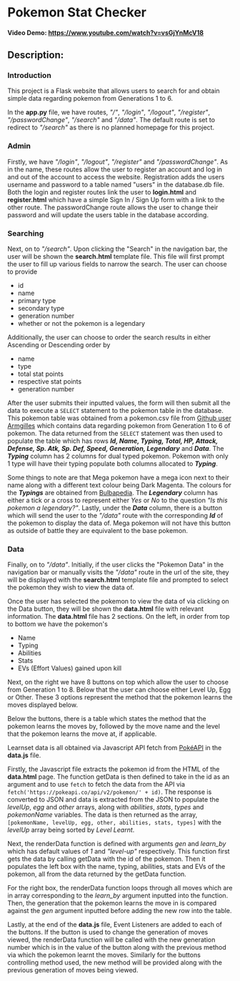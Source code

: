 # Pokemon Stat Checker
#### Video Demo:  <https://www.youtube.com/watch?v=vsGjYnMcV18>
## Description:
### Introduction
This project is a Flask website that allows users to search for and obtain simple data regarding pokemon from Generations 1 to 6.

In the **app.py** file, we have routes, _"/"_, _"/login"_, _"/logout"_, _"/register"_, _"/passwordChange"_, _"/search"_ and _"/data"_. The default route is set to redirect to _"/search"_ as there is no planned homepage for this project.

### Admin
Firstly, we have _"/login"_, _"/logout"_, _"/register"_ and _"/passwordChange"_. As in the name, these routes allow the user to register an account and log in and out of the account to access the website. Registration adds the users username and password to a table named "users" in the database.db file. Both the login and register routes link the user to **login.html** and **register.html** which have a simple Sign In / Sign Up form with a link to the other route. The passwordChange route allows the user to change their password and will update the users table in the database according.

### Searching
Next, on to _"/search"_. Upon clicking the "Search" in the navigation bar, the user will be shown the **search.html** template file. This file will first prompt the user to fill up various fields to narrow the search. The user can choose to provide
- id
- name
- primary type
- secondary type
- generation number
- whether or not the pokemon is a legendary

Additionally, the user can choose to order the search results in either Ascending or Descending order by
- name
- type
- total stat points
- respective stat points
- generation number

After the user submits their inputted values, the form will then submit all the data to execute a `SELECT` statement to the pokemon table in the database. This pokemon table was obtained from a pokemon.csv file from [Github user Armgilles](https://gist.github.com/armgilles/194bcff35001e7eb53a2a8b441e8b2c6) which contains data regarding pokemon from Generation 1 to 6 of pokemon. The data returned from the `SELECT` statement was then used to populate the table which has rows ***Id, Name, Typing, Total, HP, Attack, Defense, Sp. Atk, Sp. Def, Speed, Generation, Legendary*** and ***Data***. The ***Typing*** column has 2 columns for dual typed pokemon. Pokemon with only 1 type will have their typing populate both columns allocated to ***Typing***.

Some things to note are that Mega pokemon have a mega icon next to their name along with a different text colour being Dark Magenta. The colours for the ***Typings*** are obtained from [Bulbapedia](https://bulbapedia.bulbagarden.net/wiki/Main_Page). The ***Legendary*** column has either a tick or a cross to represent either *Yes* or *No* to the question *"Is this pokemon a legendary?"*. Lastly, under the ***Data*** column, there is a button which will send the user to the _"/data"_ route with the corresponding ***Id*** of the pokemon to display the data of. Mega pokemon will not have this button as outside of battle they are equivalent to the base pokemon.

### Data
Finally, on to _"/data"_. Initially, if the user clicks the "Pokemon Data" in the navigation bar or manually visits the _"/data"_ route in the url of the site, they will be displayed with the **search.html** template file and prompted to select the pokemon they wish to view the data of.

Once the user has selected the pokemon to view the data of via clicking on the Data button, they will be shown the **data.html** file with relevant information. The **data.html** file has 2 sections. On the left, in order from top to bottom we have the pokemon's
- Name
- Typing
- Abilities
- Stats
- EVs (Effort Values) gained upon kill

Next, on the right we have 8 buttons on top which allow the user to choose from Generation 1 to 8. Below that the user can choose either Level Up, Egg or Other. These 3 options represent the method that the pokemon learns the moves displayed below.

Below the buttons, there is a table which states the method that the pokemon learns the moves by, followed by the move name and the level that the pokemon learns the move at, if applicable.

Learnset data is all obtained via Javascript API fetch from [PokéAPI](https://pokeapi.co/) in the **data.js** file.

Firstly, the Javascript file extracts the pokemon id from the HTML of the **data.html** page. The function getData is then defined to take in the id as an argument and to use `fetch` to fetch the data from the API via `fetch('https://pokeapi.co/api/v2/pokemon/' + id)`. The response is converted to JSON and data is extracted from the JSON to populate the _levelUp_, _egg_ and _other_ arrays, along with _abilities_, _stats_, _types_ and _pokemonName_ variables. The data is then returned as the array, `[pokemonName, levelUp, egg, other, abilities, stats, types]` with the _levelUp_ array being sorted by _Level Learnt_.

Next, the renderData function is defined with arguments *gen* and *learn_by* which has default values of *1* and *"level-up"* respectively. This function first gets the data by calling getData with the id of the pokemon. Then it populates the left box with the name, typing, abilities, stats and EVs of the pokemon, all from the data returned by the getData function.

For the right box, the renderData function loops through all moves which are in array corresponding to the *learn_by* argument inputted into the function. Then, the generation that the pokemon learns the move in is compared against the *gen* argument inputted before adding the new row into the table.

Lastly, at the end of the **data.js** file, Event Listeners are added to each of the buttons. If the button is used to change the generation of moves viewed, the renderData function will be called with the new generation number which is in the value of the button along with the previous method via which the pokemon learnt the moves. Similarly for the buttons controlling method used, the new method will be provided along with the previous generation of moves being viewed.